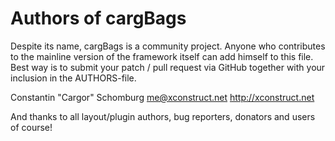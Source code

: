 Authors of cargBags
===================

Despite its name, cargBags is a community project. Anyone who contributes to the mainline version of the framework itself can add himself to this file. Best way is to submit your patch / pull request via GitHub together with your inclusion in the AUTHORS-file.

Constantin "Cargor" Schomburg		me@xconstruct.net		http://xconstruct.net

And thanks to all layout/plugin authors, bug reporters, donators and users of course!
